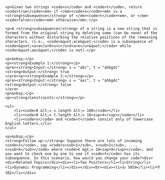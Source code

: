     <p>Given two strings <code>s</code> and <code>t</code>, return <code>true</code><em> if </em><code>s</code><em> is a <strong>subsequence</strong> of </em><code>t</code><em>, or </em><code>false</code><em> otherwise</em>.</p>
    
    <p>A <strong>subsequence</strong> of a string is a new string that is formed from the original string by deleting some (can be none) of the characters without disturbing the relative positions of the remaining characters. (i.e., <code>&quot;ace&quot;</code> is a subsequence of <code>&quot;<u>a</u>b<u>c</u>d<u>e</u>&quot;</code> while <code>&quot;aec&quot;</code> is not).</p>
    
    <p>&nbsp;</p>
    <p><strong>Example 1:</strong></p>
    <pre><strong>Input:</strong> s = "abc", t = "ahbgdc"
    <strong>Output:</strong> true
    </pre><p><strong>Example 2:</strong></p>
    <pre><strong>Input:</strong> s = "axc", t = "ahbgdc"
    <strong>Output:</strong> false
    </pre>
    <p>&nbsp;</p>
    <p><strong>Constraints:</strong></p>
    
    <ul>
        <li><code>0 &lt;= s.length &lt;= 100</code></li>
        <li><code>0 &lt;= t.length &lt;= 10<sup>4</sup></code></li>
        <li><code>s</code> and <code>t</code> consist only of lowercase English letters.</li>
    </ul>
    
    <p>&nbsp;</p>
    <strong>Follow up:</strong> Suppose there are lots of incoming <code>s</code>, say <code>s<sub>1</sub>, s<sub>2</sub>, ..., s<sub>k</sub></code> where <code>k &gt;= 10<sup>9</sup></code>, and you want to check one by one to see if <code>t</code> has its subsequence. In this scenario, how would you change your code?<div><div>Related Topics</div><div><li>Two Pointers</li><li>String</li><li>Dynamic Programming</li></div></div><br><div><li>👍 5059</li><li>👎 302</li></div>
